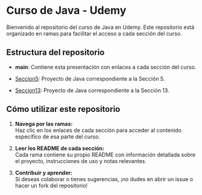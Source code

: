# Curso de Java - Udemy

Bienvenido al repositorio del curso de Java en Udemy. Este repositorio está organizado en ramas para facilitar el acceso a cada sección del curso.

## Estructura del repositorio

- **main**: Contiene esta presentación con enlaces a cada sección del curso.
- [Seccion5](https://github.com/juansuarezb/CursoJava/tree/Seccion5): Proyecto de Java correspondiente a la Sección 5.  
  
- [Seccion13](https://github.com/juansuarezb/CursoJava/tree/Seccion13): Proyecto de Java correspondiente a la Sección 13.  
  

## Cómo utilizar este repositorio

1. **Navega por las ramas:**  
   Haz clic en los enlaces de cada sección para acceder al contenido específico de esa parte del curso.

2. **Leer los README de cada sección:**  
   Cada rama contiene su propio README con información detallada sobre el proyecto, instrucciones de uso y notas relevantes.

3. **Contribuir y aprender:**  
   Si deseas colaborar o tienes sugerencias, ¡no dudes en abrir un issue o hacer un fork del repositorio!
